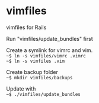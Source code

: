 vimfiles
========


vimfiles for Rails

Run "vimfiles/update_bundles" first
<p/>
Create a symlink for vimrc and vim.
<br/>
<code>~$ ln -s vimfiles/vimrc .vimrc</code>
<br/>
<code>~$ ln -s vimfiles .vim</code>
<p/>
Create backup folder
<br/>
<code>~$ mkdir vimfiles/backups</code>
<p/>
Update with
<br/>
<code>~$ ./vimfiles/update_bundles</code>
